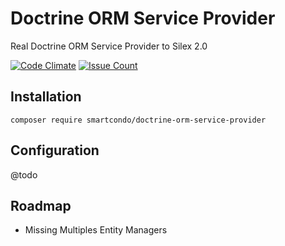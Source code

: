 # Doctrine ORM Service Provider
Real Doctrine ORM Service Provider to Silex 2.0

[![Code Climate](https://codeclimate.com/github/smartcondo/doctrine-orm-service-provider/badges/gpa.svg)](https://codeclimate.com/github/smartcondo/doctrine-orm-service-provider)
[![Issue Count](https://codeclimate.com/github/smartcondo/doctrine-orm-service-provider/badges/issue_count.svg)](https://codeclimate.com/github/smartcondo/doctrine-orm-service-provider)

## Installation

```
composer require smartcondo/doctrine-orm-service-provider
```

## Configuration

@todo

## Roadmap

* Missing Multiples Entity Managers
